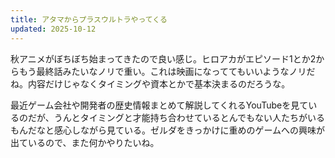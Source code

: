 ```yaml
---
title: アタマからプラスウルトラやってくる
updated: 2025-10-12
---
```

秋アニメがぼちぼち始まってきたので良い感じ。ヒロアカがエピソード1とか2からもう最終話みたいなノリで重い。これは映画になっててもいいようなノリだね。内容だけじゃなくタイミングや資本とかで基本決まるのだろうな。

最近ゲーム会社や開発者の歴史情報まとめて解説してくれるYouTubeを見ているのだが、うんとタイミングと才能持ち合わせているとんでもない人たちがいるもんだなと感心しながら見ている。ゼルダをきっかけに重めのゲームへの興味が出ているので、また何かやりたいね。